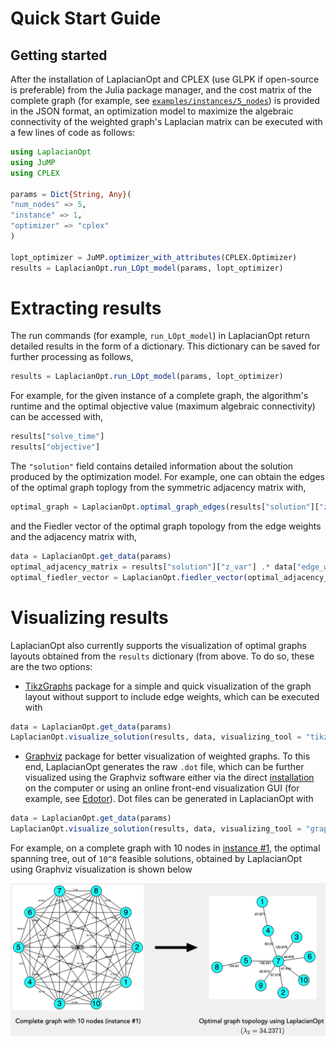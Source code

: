 # Quick Start Guide

## Getting started

After the installation of LaplacianOpt and CPLEX (use GLPK if open-source is preferable) from the Julia package manager, and the cost matrix of the complete graph (for example, see [`examples/instances/5_nodes`](https://github.com/harshangrjn/LaplacianOpt.jl/tree/main/examples/instances/5_nodes)) is provided in the JSON format, an optimization model to maximize the algebraic connectivity of the weighted graph's Laplacian matrix can be executed with a few lines of code as follows:

```julia
using LaplacianOpt
using JuMP
using CPLEX

params = Dict{String, Any}(
"num_nodes" => 5,
"instance" => 1,
"optimizer" => "cplex"
)

lopt_optimizer = JuMP.optimizer_with_attributes(CPLEX.Optimizer) 
results = LaplacianOpt.run_LOpt_model(params, lopt_optimizer)
```

# Extracting results
The run commands (for example, `run_LOpt_model`) in LaplacianOpt return detailed results in the form of a dictionary. This dictionary can be saved for further processing as follows,

```julia
results = LaplacianOpt.run_LOpt_model(params, lopt_optimizer)
```

For example, for the given instance of a complete graph, the algorithm's runtime and the optimal objective value (maximum algebraic connectivity) can be accessed with,

```julia
results["solve_time"]
results["objective"]
```

The `"solution"` field contains detailed information about the solution produced by the optimization model.
For example, one can obtain the edges of the optimal graph toplogy from the symmetric adjacency matrix with,

```Julia
optimal_graph = LaplacianOpt.optimal_graph_edges(results["solution"]["z_var"])
```
and the Fiedler vector of the optimal graph topology from the edge weights and the adjacency matrix with,
```Julia
data = LaplacianOpt.get_data(params)
optimal_adjacency_matrix = results["solution"]["z_var"] .* data["edge_weights"] 
optimal_fiedler_vector = LaplacianOpt.fiedler_vector(optimal_adjacency_matrix)
```

# Visualizing results
LaplacianOpt also currently supports the visualization of optimal graphs layouts obtained from the `results` dictionary (from above. To do so, these are the two options: 
+ [TikzGraphs](https://github.com/JuliaTeX/TikzGraphs.jl) package for a simple and quick visualization of the graph layout without support to include edge weights, which can be executed with 

```julia
data = LaplacianOpt.get_data(params)
LaplacianOpt.visualize_solution(results, data, visualizing_tool = "tikz")
```

+ [Graphviz](https://graphviz.org) package for better visualization of weighted graphs. To this end, LaplacianOpt generates the raw `.dot` file, which can be further visualized using the Graphviz software either via the direct [installation](https://graphviz.org/download/) on the computer or using an online front-end visualization GUI (for example, see [Edotor](https://edotor.net)). Dot files can be generated in LaplacianOpt with 

```julia
data = LaplacianOpt.get_data(params)
LaplacianOpt.visualize_solution(results, data, visualizing_tool = "graphviz")
```
For example, on a complete graph with 10 nodes in [instance #1](https://github.com/harshangrjn/LaplacianOpt.jl/blob/main/examples/instances/10_nodes/10_1.json), the optimal spanning tree, out of ``10^8`` feasible solutions, obtained by LaplacianOpt using Graphviz visualization is shown below 

![Optimal solution](assets/10_nodes_opt_1.png)
<!-- ```@raw html
<img src="assets/10_nodes_opt.png" width="730"/>
``` -->

